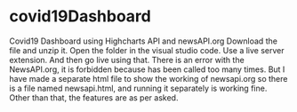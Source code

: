 # covid19Dashboard
Covid19 Dashboard using Highcharts API and newsAPI.org 
Download the file and unzip it.
Open the folder in the visual studio code.
Use a live server extension.
And then go live using that.
There is an error with the NewsAPI.org, it is forbidden because has been called too many times. 
But I have made a separate html file to show the working of newsapi.org so there is a file named newsapi.html, and running it separately is working fine.
Other than that, the features are as per asked.
